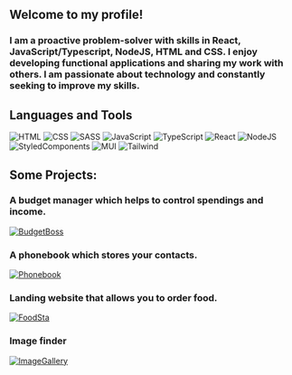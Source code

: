 ## Welcome to my profile!

### I am a proactive problem-solver with skills in React, JavaScript/Typescript, NodeJS, HTML and CSS. I enjoy developing functional applications and sharing my work with others. I am passionate about technology and constantly seeking to improve my skills.

## Languages and Tools

![HTML](https://img.shields.io/badge/-HTML-orange?style=for-the-badge&logo=HTML5&logoColor=fff)
![CSS](https://img.shields.io/badge/-CSS-blue?style=for-the-badge&logo=CSS3&logoColor=fff)
![SASS](https://img.shields.io/badge/-SASS-pink?style=for-the-badge&logo=SASS&logoColor=fff)
![JavaScript](https://img.shields.io/badge/-JavaScript-yellow?style=for-the-badge&logo=JavaScript&logoColor=fff)
![TypeScript](https://img.shields.io/badge/-TypeScript-blue?style=for-the-badge&logo=TypeScript&logoColor=fff)
![React](https://img.shields.io/badge/-React-lightblue?style=for-the-badge&logo=React&logoColor=fff)
![NodeJS](https://img.shields.io/badge/-NodeJS-green?style=for-the-badge&logo=NodeJS&logoColor=fff)
![StyledComponents](https://img.shields.io/badge/-Styled_Components-pink?style=for-the-badge&logo=StyledComponents&logoColor=fff)
![MUI](https://img.shields.io/badge/-MUI-purple?style=for-the-badge&logo=MUI&logoColor=fff)
![Tailwind](https://img.shields.io/badge/-Tailwind-purple?style=for-the-badge&logo=Tailwind&logoColor=fff)

## Some Projects:

### A budget manager which helps to control spendings and income.

[![BudgetBoss](https://img.shields.io/badge/-Budget_Boss-darkblue?style=for-the-badge&logo=&logoColor=fff)](https://pra78.github.io/goit-bc50-react-project/)

### A phonebook which stores your contacts.

[![Phonebook](https://img.shields.io/badge/-Phone_Book-darkblue?style=for-the-badge&logo=&logoColor=fff)](https://maxoleniuh.github.io/goit-react-hw-08-phonebook/)

### Landing website that allows you to order food.

[![FoodSta](https://img.shields.io/badge/-Food_Sta-darkblue?style=for-the-badge&logo=&logoColor=fff)](https://pra78.github.io/goit-bc50-html-css-project/)

### Image finder

[![ImageGallery](https://img.shields.io/badge/-Image_Finder-darkblue?style=for-the-badge&logo=&logoColor=fff)](https://maxoleniuh.github.io/goit-react-hw-04-images/)
